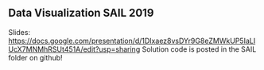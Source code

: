 ## Data Visualization SAIL 2019

Slides: https://docs.google.com/presentation/d/1DIxaez8vsDYr9G8eZMWkUP5IaLIUcX7MNMhRSUt451A/edit?usp=sharing
Solution code is posted in the SAIL folder on github!
